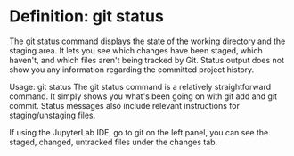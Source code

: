 # Definition: git status

The git status command displays the state of the working directory and the staging area. 
It lets you see which changes have been staged, which haven't, and which files aren't being tracked by Git. 
Status output does not show you any information regarding the committed project history.

Usage: git status
The git status command is a relatively straightforward command. 
It simply shows you what's been going on with git add and git commit. 
Status messages also include relevant instructions for staging/unstaging files.

If using the JupyterLab IDE, go to git on the left panel, you can see the staged, changed, untracked files under the changes tab.

